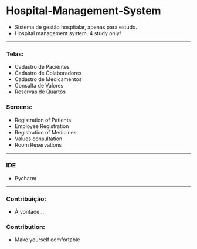 # Hospital-Management-System
* Sistema de gestão hospitalar, apenas para estudo. 
* Hospital management system. 4 study only!
---
### Telas:
* Cadastro de Paciêntes
* Cadastro de Colaboradores
* Cadastro de Medicamentos
* Consulta de Valores
* Reservas de Quartos
### Screens:
* Registration of Patients
* Employee Registration
* Registration of Medicines
* Values consultation
* Room Reservations
---
### IDE
* Pycharm
---
### Contribuição:
* À vontade... 
### Contribution:
* Make yourself comfortable
